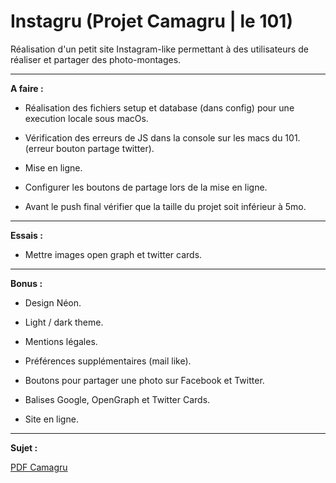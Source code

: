 ﻿# Instagru (Projet Camagru | le 101)
Réalisation d'un petit site Instagram-like permettant à des utilisateurs de réaliser et partager des photo-montages.

<hr>

<strong>A faire :</strong>

 - Réalisation des fichiers setup et database (dans config) pour une execution locale sous macOs.

 - Vérification des erreurs de JS dans la console sur les macs du 101.
(erreur bouton partage twitter).


 - Mise en ligne.
 - Configurer les boutons de partage lors de la mise en ligne.

 - Avant le push final vérifier que la taille du projet soit inférieur à 5mo.

<hr>

<strong>Essais :</strong>

 - Mettre images open graph et twitter cards.

<hr>

<strong>Bonus :</strong>

 - Design Néon.
 - Light / dark theme.
 - Mentions légales.

 - Préférences supplémentaires (mail like).
 - Boutons pour partager une photo sur Facebook et Twitter.
 - Balises Google, OpenGraph et Twitter Cards.
 - Site en ligne.


<hr>

<strong>Sujet :</strong>

<a href="https://github.com/Rorothejedi/camagru/blob/master/camagru.fr.pdf">PDF Camagru</a>
